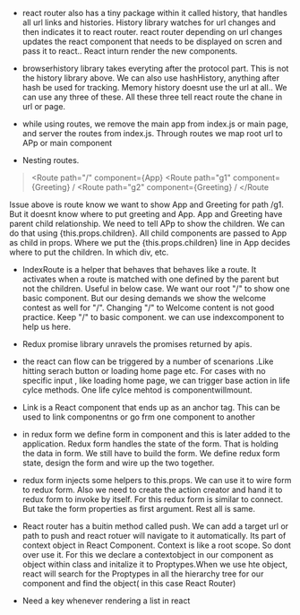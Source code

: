 - react router also has a tiny package within it called history, that handles all url links and histories. History library watches for url changes and then indicates it to react router. react router depending on url changes updates the react component that needs to be displayed on scren and pass it to react.. React inturn render the new components.

- browserhistory library takes everyting after the protocol part. This is not the history library above. We can also use hashHistory, anything after hash be used for tracking. Memory history doesnt use the url at all.. We can use any three of these. All these three tell react route the chane in url or page.

- while using routes, we remove the main app from index.js or main page, and server the routes from index.js. Through routes we map root url to APp or main component

- Nesting routes.
> <Route path="/" component={App} 
  <Route path="g1" component={Greeting} /
  <Route path="g2" component={Greeting} /
</Route

Issue above is route know we want to show App and Greeting for path /g1. But it doesnt know where to put greeting and App. App and Greeting have parent child relationship. We need to tell APp to show the children. We can do that using   {this.props.children}. All child components are passed to App as child in props. Where we put the   {this.props.children} line in App decides where to put the children. In which div, etc.

- IndexRoute is a helper that behaves that behaves like a route. It activates when a route is matched with one defined by the parent but  not the children. Useful in below case.
We want our root "/" to show one basic component. But our desing demands we show the welcome contest as well for "/". Changing "/" to Welcome content is not good practice. Keep "/" to basic component. we can use indexcomponent to help us here.

- Redux promise library unravels the promises returned by apis.

- the react can flow can be triggered by a number of scenarions .Like hitting serach button or loading home page etc. For cases with no specific input , like loading home page, we can trigger base action in life cylce methods. One life cylce mehtod is componentwillmount.

- Link is a React component that ends up as an anchor tag. This can be used to link componentns or go frm one component to another

- in redux form we define form in component and this is later added to the application. Redux form handles the state of the form. That is holding the data in form. We still have to build the form. We define redux form state, design the form and wire up the two together.

- redux form injects some helpers to this.props. We can use it to wire form to redux form. Also we need to create the action creator and hand it to redux form to invoke by itself. For this redux form is similar to connect. But take the form properties as first argument. Rest all is same.

- React router has a buitin method called push. We can add a target url or path to push and react rotuer will navigate to it automatically. Its part of context object in React Component. Context is like a root scope. So dont over use it.  For this we declare a contextobject in our component as object within class and initalize it to Proptypes.When we use hte object, react will search for the Proptypes in all the hierarchy tree for our component and find the object( in this case React Router)

- Need a key whenever rendering a list in react


